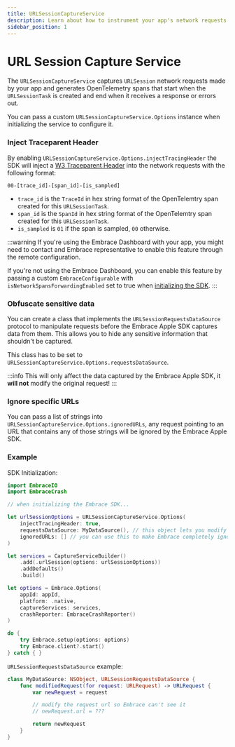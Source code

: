 ```yaml
---
title: URLSessionCaptureService
description: Learn about how to instrument your app's network requests with Embrace.
sidebar_position: 1
---
```


# URL Session Capture Service

The `URLSessionCaptureService` captures `URLSession` network requests made by your app and generates OpenTelemetry spans that start when the `URLSessionTask` is created and end when it receives a response or errors out.

You can pass a custom `URLSessionCaptureService.Options` instance when initializing the service to configure it.

### Inject Traceparent Header

By enabling `URLSessionCaptureService.Options.injectTracingHeader` the SDK will inject a [W3 Traceparent Header](https://www.w3.org/TR/trace-context/#traceparent-header) into the network requests with the following format:

`00-[trace_id]-[span_id]-[is_sampled]`

* `trace_id` is the `TraceId` in hex string format of the OpenTelemtry span created for this `URLSessionTask`.
* `span_id` is the `SpanId` in hex string format of the OpenTelemtry span created for this `URLSessionTask`.
* `is_sampled` is `01` if the span is sampled, `00` otherwise.

:::warning
If you're using the Embrace Dashboard with your app, you might need to contact and Embrace representative to enable this feature through the remote configuration.

If you're not using the Embrace Dashboard, you can enable this feature by passing a custom `EmbraceConfigurable` with `isNetworkSpansForwardingEnabled` set to true when [initializing the SDK](/docs/ios/open-source/integration/embrace-options/).
:::

### Obfuscate sensitive data

You can create a class that implements the `URLSessionRequestsDataSource` protocol to manipulate requests before the Embrace Apple SDK captures data from them. 
This allows you to hide any sensitive information that shouldn't be captured.

This class has to be set to `URLSessionCaptureService.Options.requestsDataSource`.

:::info
This will only affect the data captured by the Embrace Apple SDK, it **will not** modify the original request!
:::

### Ignore specific URLs

You can pass a list of strings into `URLSessionCaptureService.Options.ignoredURLs`, any request pointing to an URL that contains any of those strings will be ignored by the Embrace Apple SDK.

### Example

SDK Initialization:

```swift
import EmbraceIO
import EmbraceCrash

// when initializing the Embrace SDK...

let urlSessionOptions = URLSessionCaptureService.Options(
    injectTracingHeader: true,
    requestsDataSource: MyDataSource(), // this object lets you modify request before Embrace uses them to create spans
    ignoredURLs: [] // you can use this to make Embrace completely ignore certain URLs
)

let services = CaptureServiceBuilder()
    .add(.urlSession(options: urlSessionOptions))
    .addDefaults()
    .build()

let options = Embrace.Options(
    appId: appId,
    platform: .native,
    captureServices: services,
    crashReporter: EmbraceCrashReporter()
)

do {
    try Embrace.setup(options: options)
    try Embrace.client?.start()
} catch { }
```

`URLSessionRequestsDataSource` example:
```swift
class MyDataSource: NSObject, URLSessionRequestsDataSource {
    func modifiedRequest(for request: URLRequest) -> URLRequest {
        var newRequest = request

        // modify the request url so Embrace can't see it
        // newRequest.url = ???

        return newRequest
    }
}
```
